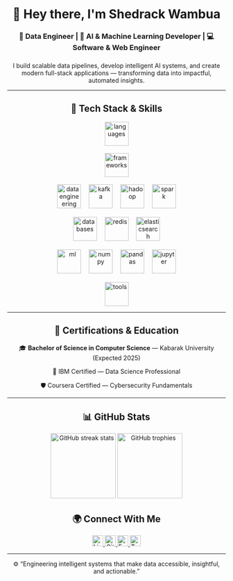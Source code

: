 <h1 align="center">👋 Hey there, I'm Shedrack Wambua</h1>
<h3 align="center">🚀 Data Engineer | 🧠 AI & Machine Learning Developer | 💻 Software & Web Engineer</h3>

###

<p align="center">
I build scalable data pipelines, develop intelligent AI systems, and create modern full-stack applications — transforming data into impactful, automated insights.
</p>

---

<h2 align="center">🧩 Tech Stack & Skills</h2>

<div align="center">

  <!-- Core Languages -->
  <img src="https://skillicons.dev/icons?i=python,java,js,ts,cs,go,rust,html,css,bash" height="55" alt="languages"/>
  <br/><br/>

  <!-- Frameworks & Libraries -->
  <img src="https://skillicons.dev/icons?i=react,nextjs,flutter,tailwind,django,flask,nodejs,express,dotnet" height="55" alt="frameworks"/>
  <br/><br/>

  <!-- Data Engineering & Big Data -->
  <img src="https://skillicons.dev/icons?i=airflow,docker,linux,git,github,aws,gcp,azure" height="55" alt="data engineering"/>
  <img width="10"/>
  <img src="https://cdn.jsdelivr.net/gh/devicons/devicon/icons/apachekafka/apachekafka-original.svg" height="55" alt="kafka"/>
  <img width="10"/>
  <img src="https://cdn.jsdelivr.net/gh/devicons/devicon/icons/hadoop/hadoop-original.svg" height="55" alt="hadoop"/>
  <img width="10"/>
  <img src="https://cdn.jsdelivr.net/gh/devicons/devicon/icons/spark/spark-original.svg" height="55" alt="spark"/>
  <br/><br/>

  <!-- Databases & Storage -->
  <img src="https://skillicons.dev/icons?i=postgres,mysql,mongodb,sqlite,firebase" height="55" alt="databases"/>
  <img width="10"/>
  <img src="https://cdn.jsdelivr.net/gh/devicons/devicon/icons/redis/redis-original.svg" height="55" alt="redis"/>
  <img width="10"/>
  <img src="https://cdn.jsdelivr.net/gh/devicons/devicon/icons/elasticsearch/elasticsearch-original.svg" height="55" alt="elasticsearch"/>
  <br/><br/>

  <!-- Machine Learning & Data Science -->
  <img src="https://skillicons.dev/icons?i=tensorflow,pytorch,opencv" height="55" alt="ml"/>
  <img width="10"/>
  <img src="https://cdn.jsdelivr.net/gh/devicons/devicon/icons/numpy/numpy-original.svg" height="55" alt="numpy"/>
  <img width="10"/>
  <img src="https://cdn.jsdelivr.net/gh/devicons/devicon/icons/pandas/pandas-original.svg" height="55" alt="pandas"/>
  <img width="10"/>
  <img src="https://cdn.jsdelivr.net/gh/devicons/devicon/icons/jupyter/jupyter-original.svg" height="55" alt="jupyter"/>
  <br/><br/>

  <!-- Tools & Others -->
  <img src="https://skillicons.dev/icons?i=vscode,figma,postman,powershell,regex,anaconda" height="55" alt="tools"/>

</div>

---

<h2 align="center">📜 Certifications & Education</h2>

<div align="center">
  <p>🎓 <b>Bachelor of Science in Computer Science</b> — Kabarak University (Expected 2025)</p>
  <p>📘 IBM Certified — Data Science Professional</p>
  <p>🛡️ Coursera Certified — Cybersecurity Fundamentals</p>
</div>

---

<h2 align="center">📊 GitHub Stats</h2>

<div align="center">
  <img src="https://streak-stats.demolab.com?user=WambuaRack&theme=dracula&hide_border=false&border_radius=5" height="150" alt="GitHub streak stats"/>
  <img src="https://github-profile-trophy.vercel.app?username=WambuaRack&theme=dracula&row=1&margin-w=8&margin-h=8&no-bg=false&no-frame=false" height="150" alt="GitHub trophies"/>
</div>



<h2 align="center">🌍 Connect With Me</h2>

<div align="center">
  <a href="https://www.linkedin.com/in/shedrack-wambua-7752b8255" target="_blank">
    <img src="https://img.shields.io/static/v1?message=LinkedIn&logo=linkedin&color=0077B5&logoColor=white&style=for-the-badge" height="25" alt="LinkedIn"/>
  </a>
  <a href="https://github.com/WambuaRack" target="_blank">
    <img src="https://img.shields.io/static/v1?message=GitHub&logo=github&color=181717&logoColor=white&style=for-the-badge" height="25" alt="GitHub"/>
  </a>
  <a href="mailto:shedrackwambu40@gmail.com" target="_blank">
    <img src="https://img.shields.io/static/v1?message=Email&logo=gmail&color=D14836&logoColor=white&style=for-the-badge" height="25" alt="Email"/>
  </a>
  <a href="https://twitter.com/" target="_blank">
    <img src="https://img.shields.io/static/v1?message=Twitter&logo=twitter&color=1DA1F2&logoColor=white&style=for-the-badge" height="25" alt="Twitter"/>
  </a>
</div>

---

<div align="center">
  <p>⚙️ “Engineering intelligent systems that make data accessible, insightful, and actionable.”</p>
</div>
